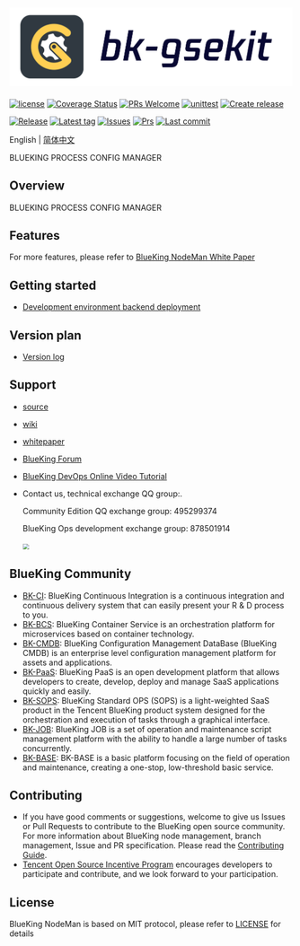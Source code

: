 ![](docs/resource/img/logo_en.png)
---
[![license](https://img.shields.io/badge/license-MIT-brightgreen.svg)](https://github.com/TencentBlueKing/bk-process-config-manager/blob/master/LICENSE)
[![Coverage Status](https://codecov.io/gh/TencentBlueKing/bk-process-config-manager/branch/master/graph/badge.svg)](https://codecov.io/gh/TencentBlueKing/bk-process-config-manager)
[![PRs Welcome](https://img.shields.io/badge/PRs-welcome-brightgreen.svg)](https://github.com/TencentBlueKing/bk-process-config-manager/pulls)
[![unittest](https://github.com/TencentBlueKing/bk-process-config-manager/actions/workflows/codecov.yml/badge.svg)](https://github.com/TencentBlueKing/bk-process-config-manager/actions/workflows/codecov.yml)
[![Create release](https://github.com/TencentBlueKing/bk-process-config-manager/actions/workflows/release_2_create_release.yml/badge.svg)](https://github.com/TencentBlueKing/bk-process-config-manager/actions/workflows/release_2_create_release.yml)

[![Release](https://badgen.net/github/release/TencentBlueKing/bk-process-config-manager)](https://github.com/TencentBlueKing/bk-process-config-manager/releases)
[![Latest tag](https://badgen.net/github/tag/TencentBlueKing/bk-process-config-manager)](https://github.com/TencentBlueKing/bk-process-config-manager/tags)
[![Issues](https://badgen.net/github/issues/TencentBlueKing/bk-process-config-manager)](https://github.com/TencentBlueKing/bk-process-config-manager/issues)
[![Prs](https://badgen.net/github/prs/TencentBlueKing/bk-process-config-manager)](https://github.com/TencentBlueKing/bk-process-config-manager/pulls)
[![Last commit](https://badgen.net/github/last-commit/TencentBlueKing/bk-process-config-manager/V1.0.X)](https://github.com/TencentBlueKing/bk-process-config-manager/commits/V1.0.X)

English | [简体中文](readme.md)

BLUEKING PROCESS CONFIG MANAGER


## Overview
BLUEKING PROCESS CONFIG MANAGER

## Features
For more features, please refer to [BlueKing NodeMan White Paper](http://docs.bk.tencent.com/product_white_paper/bk-process-config-manager/)


## Getting started
- [Development environment backend deployment](docs/install/dev_deploy.md)

## Version plan
- [Version log](docs/release.md)


## Support
- [source](https://github.com/TencentBlueKing/bk-process-config-manager/tree/master)
- [wiki](https://github.com/TencentBlueKing/bk-process-config-manager/wiki)
- [whitepaper](http://docs.bk.tencent.com/product_white_paper/bk-process-config-manager/)
- [BlueKing Forum](https://bk.tencent.com/s-mart/community)
- [BlueKing DevOps Online Video Tutorial](https://bk.tencent.com/s-mart/video/)
- Contact us, technical exchange QQ group:.

  Community Edition QQ exchange group: 495299374
  
  BlueKing Ops development exchange group: 878501914
  
  <img src="docs/resource/img/QR-Code.png" align=center style="zoom:67%;" />

## BlueKing Community
- [BK-CI](https://github.com/Tencent/bk-ci): BlueKing Continuous Integration is a continuous integration and continuous delivery system that can easily present your R & D process to you.
- [BK-BCS](https://github.com/Tencent/bk-bcs): BlueKing Container Service is an orchestration platform for microservices based on container technology.
- [BK-CMDB](https://github.com/Tencent/bk-cmdb): BlueKing Configuration Management DataBase (BlueKing CMDB) is an enterprise level configuration management platform for assets and applications.
- [BK-PaaS](https://github.com/Tencent/bk-PaaS): BlueKing PaaS is an open development platform that allows developers to create, develop, deploy and manage SaaS applications quickly and easily.
- [BK-SOPS](https://github.com/Tencent/bk-sops): BlueKing Standard OPS (SOPS) is a light-weighted SaaS product in the Tencent BlueKing product system designed for the orchestration and execution of tasks through a graphical interface.
- [BK-JOB](https://github.com/Tencent/bk-job): BlueKing JOB is a set of operation and maintenance script management platform with the ability to handle a large number of tasks concurrently.
- [BK-BASE](https://github.com/Tencent/bk-base): BK-BASE is a basic platform focusing on the field of operation and maintenance, creating a one-stop, low-threshold basic service.


## Contributing
- If you have good comments or suggestions, welcome to give us Issues or Pull Requests to contribute to the BlueKing open source community. For more information about BlueKing node management, branch management, Issue and PR specification. Please read the [Contributing Guide](docs/CONTRIBUTING.md).
- [Tencent Open Source Incentive Program](https://opensource.tencent.com/contribution) encourages developers to participate and contribute, and we look forward to your participation.

## License
BlueKing NodeMan is based on MIT protocol, please refer to [LICENSE](https://github.com/TencentBlueKing/bk-process-config-manager/blob/master/LICENSE) for details 
